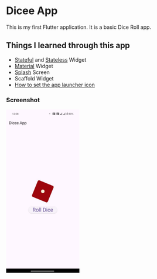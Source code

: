 # Dicee App
This is my first Flutter application. It is a basic Dice Roll app. 

## Things I learned through this app
- [Stateful](https://api.flutter.dev/flutter/widgets/StatefulWidget-class.html) and [Stateless](https://api.flutter.dev/flutter/widgets/StatelessWidget-class.html) Widget
- [Material](https://api.flutter.dev/flutter/material/Material-class.html) Widget
- [Splash](https://pub.dev/packages/flutter_native_splash) Screen
- Scaffold Widget
- [How to set the app launcher icon](https://www.geeksforgeeks.org/flutter-changing-app-icon/)

### Screenshot
  <img src="dice_app/screenshots/app_screenshot.jpg" alt="drawing" width="200"/>

